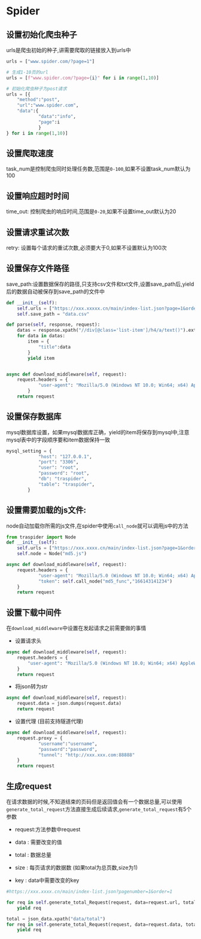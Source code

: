# Spider

## 设置初始化爬虫种子
urls是爬虫初始的种子,讲需要爬取的链接放入到urls中
```python
urls = ["www.spider.com/?page=1"]

# 生成1-10页的url
urls = [f"www.spider.com/?page={i}" for i in range(1,10)]

# 初始化爬虫种子为post请求
urls = [{
    "method":"post",
    "url":"www.spider.com",
    "data":{
            "data":"info",
            "page":i
            }
} for i in range(1,10)]
```


## 设置爬取速度
task_num是控制爬虫同时处理任务数,范围是`0-100`,如果不设置task_num默认为100

## 设置响应超时时间
time_out: 控制爬虫的响应时间,范围是`0-20`,如果不设置time_out默认为20

## 设置请求重试次数
retry: 设置每个请求的重试次数,必须要大于0,如果不设置默认为100次

## 设置保存文件路径
save_path:设置数据保存的路径,只支持csv文件和txt文件,设置save_path后,yield后的数据自动被保存到save_path的文件中
```python
def __init__(self):
    self.urls = ["https://xxx.xxxxx.cn/main/index-list.json?page=1&order=1"]
    self.save_path = "data.csv"

def parse(self, response, request):
    datas = response.xpath("//div[@class='list-item']/h4/a/text()").extract()
    for data in datas:
        item = {
            "title":data
        }
        yield item


async def download_middleware(self, request):
    request.headers = {
            "user-agent": "Mozilla/5.0 (Windows NT 10.0; Win64; x64) AppleWebKit/537.36 (KHTML, like Gecko) Chrome/108.0.0.0 Safari/537.36"
        }
    return request
```



## 设置保存数据库
mysql数据库设置，如果mysql数据库正确，yield的item将保存到mysql中,注意mysql表中的字段顺序要和item数据保持一致
```python
mysql_setting = {
            "host": "127.0.0.1",
            "port": "3306",
            "user": "root",
            "password": "root",
            "db": "traspider",
            "table": "traspider",
        }
```



## 设置需要加载的js文件: 
node自动加载你所需的js文件,在spider中使用`call_node`就可以调用js中的方法
```python
from traspider import Node
def __init__(self):
    self.urls = ["https://xxx.xxxx.cn/main/index-list.json?page=1&order=1"]
    self.node = Node("md5.js")

async def download_middleware(self, request):
    request.headers = {
            "user-agent": "Mozilla/5.0 (Windows NT 10.0; Win64; x64) AppleWebKit/537.36 (KHTML, like Gecko) Chrome/108.0.0.0 Safari/537.36"
            "token": self.call_node("md5_func","166143141234")    
    }
    return request
```


## 设置下载中间件
在`download_middleware`中设置在发起请求之前需要做的事情


- 设置请求头

```python
async def download_middleware(self, request):
    request.headers = {
        "user-agent": "Mozilla/5.0 (Windows NT 10.0; Win64; x64) AppleWebKit/537.36 (KHTML, like Gecko) Chrome/108.0.0.0 Safari/537.36"
    }
    return request
```

- 将json转为str

```python
async def download_middleware(self, request):
    request.data = json.dumps(request.data)
    return request
```
  
- 设置代理 (目前支持隧道代理)
```python
async def download_middleware(self, request):
    request.proxy = {
            "username":"username",
            "password":"password",
            "tunnel": "http://xxx.xxx.com:88888"
    }     
    return request
```
  
## 生成request
在请求数据的时候,不知道结束的页码但是返回值会有一个数据总量,可以使用`generate_total_request`方法直接生成后续请求,`generate_total_request`有5个参数

- request:方法参数中request

- data : 需要改变的值

- total : 数据总量

- size : 每页请求的数据数 (如果total为总页数,size为1)

- key : data中需要改变的key

```python
#https://xxx.xxxx.cn/main/index-list.json?pagenumber=1&order=1

for req in self.generate_total_Request(request, data=request.url, total=30, size=1,key="pagenumber"):
    yield req
```

```python
total = json_data.xpath("data/total")
for req in self.generate_total_Request(request, data=request.data, total=total, size=20,key="page"):
    yield req
```